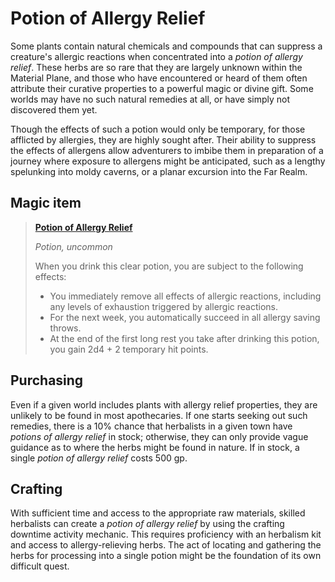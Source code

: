 # Potion of Allergy Relief

Some plants contain natural chemicals and compounds that can suppress a creature's allergic reactions when concentrated into a _potion of allergy relief_. These herbs are so rare that they are largely unknown within the Material Plane, and those who have encountered or heard of them often attribute their curative properties to a powerful magic or divine gift. Some worlds may have no such natural remedies at all, or have simply not discovered them yet.

Though the effects of such a potion would only be temporary, for those afflicted by allergies, they are highly sought after. Their ability to suppress the effects of allergens allow adventurers to imbibe them in preparation of a journey where exposure to allergens might be anticipated, such as a lengthy spelunking into moldy caverns, or a planar excursion into the Far Realm.

## Magic item

> **[Potion of Allergy Relief](potion-of-allergy-relief.md)**
> 
> _Potion, uncommon_
> 
> When you drink this clear potion, you are subject to the following effects:
> - You immediately remove all effects of allergic reactions, including any levels of exhaustion triggered by allergic reactions.
> - For the next week, you automatically succeed in all allergy saving throws.
> - At the end of the first long rest you take after drinking this potion, you gain 2d4 + 2 temporary hit points.

## Purchasing

Even if a given world includes plants with allergy relief properties, they are unlikely to be found in most apothecaries. If one starts seeking out such remedies, there is a 10% chance that herbalists in a given town have _potions of allergy relief_ in stock; otherwise, they can only provide vague guidance as to where the herbs might be found in nature. If in stock, a single _potion of allergy relief_ costs 500 gp.

## Crafting

With sufficient time and access to the appropriate raw materials, skilled herbalists can create a _potion of allergy relief_ by using the crafting downtime activity mechanic. This requires proficiency with an herbalism kit and access to allergy-relieving herbs. The act of locating and gathering the herbs for processing into a single potion might be the foundation of its own difficult quest.
